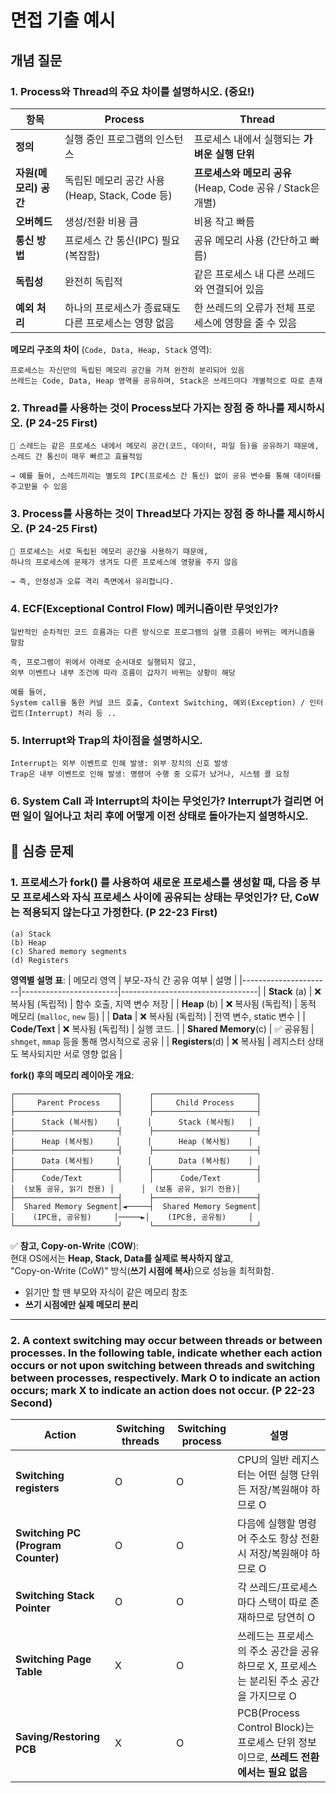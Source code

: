 # 면접 기출 예시

## 개념 질문

### 1. Process와 Thread의 주요 차이를 설명하시오. (중요!)
| 항목             | **Process**                                      | **Thread**                                                        |
|------------------|--------------------------------------------------|-------------------------------------------------------------------|
| **정의**          | 실행 중인 프로그램의 인스턴스                        | 프로세스 내에서 실행되는 **가벼운 실행 단위**                            |
| **자원(메모리) 공간** | 독립된 메모리 공간 사용 (Heap, Stack, Code 등)       | **프로세스와 메모리 공유** (Heap, Code 공유 / Stack은 개별)         |
| **오버헤드**       | 생성/전환 비용 큼                                  | 비용 작고 빠름                                                    |
| **통신 방법**      | 프로세스 간 통신(IPC) 필요 (복잡함)                  | 공유 메모리 사용 (간단하고 빠름)                                   |
| **독립성**        | 완전히 독립적                                       | 같은 프로세스 내 다른 쓰레드와 연결되어 있음                          |
| **예외 처리**      | 하나의 프로세스가 종료돼도 다른 프로세스는 영향 없음      | 한 쓰레드의 오류가 전체 프로세스에 영향을 줄 수 있음                  |


**메모리 구조의 차이** (`Code, Data, Heap, Stack` 영역):  
~~~
프로세스는 자신만의 독립된 메모리 공간을 가져 완전히 분리되어 있음
쓰레드는 Code, Data, Heap 영역을 공유하며, Stack은 쓰레드마다 개별적으로 따로 존재
~~~

### 2. Thread를 사용하는 것이 Process보다 가지는 장점 중 하나를 제시하시오. (P 24-25 First)
~~~
🎯 스레드는 같은 프로세스 내에서 메모리 공간(코드, 데이터, 파일 등)을 공유하기 때문에,
스레드 간 통신이 매우 빠르고 효율적임

→ 예를 들어, 스레드끼리는 별도의 IPC(프로세스 간 통신) 없이 공유 변수를 통해 데이터를 주고받을 수 있음
~~~

### 3. Process를 사용하는 것이 Thread보다 가지는 장점 중 하나를 제시하시오. (P 24-25 First)
~~~
🎯 프로세스는 서로 독립된 메모리 공간을 사용하기 때문에,
하나의 프로세스에 문제가 생겨도 다른 프로세스에 영향을 주지 않음

→ 즉, 안정성과 오류 격리 측면에서 유리합니다.
~~~

### 4. ECF(Exceptional Control Flow) 메커니즘이란 무엇인가?
~~~
일반적인 순차적인 코드 흐름과는 다른 방식으로 프로그램의 실행 흐름이 바뀌는 메커니즘을 말함

즉, 프로그램이 위에서 아래로 순서대로 실행되지 않고,
외부 이벤트나 내부 조건에 따라 흐름이 갑자기 바뀌는 상황이 해당

예를 들어,
System call을 통한 커널 코드 호출, Context Switching, 예외(Exception) / 인터럽트(Interrupt) 처리 등 ..
~~~

### 5. Interrupt와 Trap의 차이점을 설명하시오.
~~~
Interrupt는 외부 이벤트로 인해 발생: 외부 장치의 신호 발생
Trap은 내부 이벤트로 인해 발생: 명령어 수행 중 오류가 났거나, 시스템 콜 요청
~~~

### 6. System Call 과 Interrupt의 차이는 무엇인가? Interrupt가 걸리면 어떤 일이 일어나고 처리 후에 어떻게 이전 상태로 돌아가는지 설명하시오.

## 💪 심층 문제

### 1. 프로세스가 fork() 를 사용하여 새로운 프로세스를 생성할 때, 다음 중 부모 프로세스와 자식 프로세스 사이에 공유되는 상태는 무엇인가? 단, CoW는 적용되지 않는다고 가정한다. (P 22-23 First)
~~~
(a) Stack
(b) Heap
(c) Shared memory segments
(d) Registers
~~~

**영역별 설명 표**:
| 메모리 영역          | 부모-자식 간 공유 여부 | 설명                             |
|----------------------|------------------------|----------------------------------|
| **Stack** (a)        | ❌ 복사됨 (독립적)     | 함수 호출, 지역 변수 저장          |
| **Heap** (b)         | ❌ 복사됨 (독립적)     | 동적 메모리 (`malloc`, `new` 등)   |
| **Data**             | ❌ 복사됨 (독립적)     | 전역 변수, static 변수             |
| **Code/Text**        | ❌ 복사됨 (독립적)     | 실행 코드.                         |
| **Shared Memory**(c) | ✅ 공유됨              | `shmget`, `mmap` 등을 통해 명시적으로 공유 |
| **Registers**(d)     | ❌ 복사됨              | 레지스터 상태도 복사되지만 서로 영향 없음 |

**fork() 후의 메모리 레이아웃 개요**:  
~~~
┌───────────────────────┐      ┌───────────────────────┐
│     Parent Process    │      │     Child Process     │
├───────────────────────┤      ├───────────────────────┤
│      Stack (복사됨)    |      │      Stack (복사됨)   │
├───────────────────────┤      ├───────────────────────┤
│      Heap (복사됨)     │      │      Heap (복사됨)    │
├───────────────────────┤      ├───────────────────────┤
│      Data (복사됨)     │      │      Data (복사됨)    │
├───────────────────────┤      ├───────────────────────┤
│      Code/Text        │      │      Code/Text        │
│  (보통 공유, 읽기 전용) │      │  (보통 공유, 읽기 전용)│
├───────────────────────┤      ├───────────────────────┤
│  Shared Memory Segment│◄─────┤  Shared Memory Segment│
│    (IPC용, 공유됨)     │─────►│    (IPC용, 공유됨)     │
└───────────────────────┘      └───────────────────────┘
~~~

✅ **참고, Copy-on-Write** (**COW**):  
현대 OS에서는 **Heap, Stack, Data를 실제로 복사하지 않고**,  
"Copy-on-Write (CoW)" 방식(**쓰기 시점에 복사**)으로 성능을 최적화함.  
* 읽기만 할 땐 부모와 자식이 같은 메모리 참조
* **쓰기 시점에만 실제 메모리 분리**

-----

### 2. A context switching may occur between threads or between processes. In the following table, indicate whether each action occurs or not upon switching between threads and switching between processes, respectively. Mark O to indicate an action occurs; mark X to indicate an action does not occur. (P 22-23 Second)

| Action                | Switching threads | Switching process | 설명 |
|-----------------------|-------------------|-------------------|------|
| **Switching registers**    | O | O | CPU의 일반 레지스터는 어떤 실행 단위든 저장/복원해야 하므로 O |
| **Switching PC (Program Counter)** | O | O | 다음에 실행할 명령어 주소도 항상 전환 시 저장/복원해야 하므로 O |
| **Switching Stack Pointer** | O | O | 각 쓰레드/프로세스마다 스택이 따로 존재하므로 당연히 O |
| **Switching Page Table** | X | O | 쓰레드는 프로세스의 주소 공간을 공유하므로 X, 프로세스는 분리된 주소 공간을 가지므로 O |
| **Saving/Restoring PCB** | X | O | PCB(Process Control Block)는 프로세스 단위 정보이므로, **쓰레드 전환에서는 필요 없음** |
